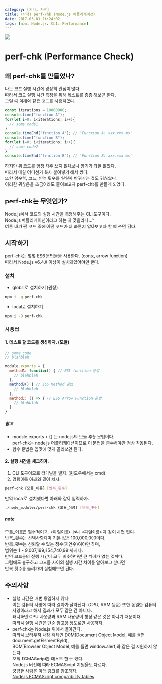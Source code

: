 ```yaml
---
category: [기타, 자작]
title: (자작) perf-chk (Node.js 애플리케이션)
date: 2017-03-01 16:24:02
tags: [npm, Node.js, CLI, Performance]
---
```

![](thumb.png)  

# perf-chk (Performance Check)
## 왜 perf-chk를 만들었나?
나는 코드 실행 시간에 굉장히 관심이 많다.  
따라서 코드 실행 시간 측정을 위해 테스트를 종종 해보곤 한다.  
그럴 때 아래와 같은 코드를 사용하였다.  
```javascript
const iterations = 10000000;
console.time("function A");
for(let i=0; i<iterations; i++){
  // some code1
}
console.timeEnd("function A"); // 'Function A: xxx.xxx ms'
console.time("function B");
for(let i=0; i<iterations; i++){
  // some code2
}
console.timeEnd("function B"); // 'Function B: xxx.xxx ms'
```
하지만 위 코드를 엄청 자주 쓰지 않다보니 암기가 되질 않았다.  
따라서 매일 어디선가 복사 붙여넣기 해서 썼다.  
또한 함수명, 코드, 반복 횟수를 일일이 바꿔가는 것도 귀찮았다.  
이러한 귀찮음을 조금이라도 줄여보고자 perf-chk를 만들게 되었다.

## perf-chk는 무엇인가?
Node.js에서 코드의 실행 시간을 측정해주는 CLI 도구이다.  
Node.js 어플리케이션이라고 하는 게 맞을라나...?  
여튼 내가 짠 코드 중에 어떤 코드가 더 빠른지 알아보고자 할 때 쓰면 된다.  

## 시작하기
perf-chk는 몇몇 ES6 문법들을 사용한다. (const, arrow function)  
따라서 Node.js v6.4.0 이상이 설치돼있어야만 한다.

### 설치
* global로 설치하기 (권장)
```bash
npm i -g perf-chk
```
* local로 설치하기  
```bash
npm i -D perf-chk
```

### 사용법
#### 1. 테스트 할 코드를 생성하자. (모듈) 
```javascript
// some code
// blahblah

module.exports = {
  methodA: function() { // ES5 function 문법
    // blahblah
  },
  methodB() { // ES6 Method 문법
    // blahblah
  },
  methodC: () => { // ES6 Arrow Function 문법
    // blahblah
  }
}
```
##### 참고
* module.exports = {} 는 node.js의 모듈 추출 문법이다.  
  perf-chk는 node.js 어플리케이션이므로 이 문법을 준수해야만 정상 작동된다.  
* 함수 문법은 입맛에 맞게 골라쓰면 된다.  

#### 2. 실행 시간을 체크하자.
1. CLI 도구이므로 터미널을 열자. (윈도우에서는 cmd)
2. 명령어를 아래와 같이 치자.  
```bash
perf-chk {모듈_이름} [반복_횟수]
```
만약 local로 설치했다면 아래와 같이 입력하자.  
```bash
./node_modules/perf-chk {모듈_이름} [반복_횟수]
```

##### note
모듈\_이름은 필수적이고, <파일이름>.js나 <파일이름>과 같이 치면 된다.  
반복\_횟수는 선택사항이며 기본 값은 100,000,000이다.  
반복\_횟수는 신뢰할 수 있는 정수(자연수)여야만 하며,  
범위는 1 ~ 9,007,199,254,740,991까지다.  
만약 코드들의 실행 시간이 모두 비슷하다면 큰 차이가 없는 것이다.  
그럼에도 불구하고 코드들 사이의 실행 시간 차이를 알아보고 싶다면  
반복 횟수를 늘려가며 실험해보면 된다.

## 주의사항
* 실행 시간은 매번 동일하지 않다.  
이는 컴퓨터 사양에 따라 결과가 달라진다. (CPU, RAM 등등)
또한 동일한 컴퓨터 사양이라고 해서 결과가 모두 같은 건 아니다.  
왜냐하면 CPU 사용량과 RAM 사용량이 항상 같은 것은 아니기 때문이다.  
따라서 실행 시간은 단순 참고용 정도로만 사용하자.  
* perf-chk는 Node.js 위에서 돌아간다.  
따라서 브라우저 내장 객체인 DOM(Document Object Model, 예를 들면 document.getElementById),  
BOM(Browser Object Model, 예를 들면 window.alert)와 같은 걸 지원하지 않는다.  
오직 ECMAScript만 테스트 할 수 있다.  
Node.js 버전에 따라 ECMAScript 지원율도 다르다.  
궁금한 사람은 아래 링크를 참조하자.  
[Node.js ECMAScript compatibility tables](http://node.green/)
